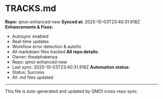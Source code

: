 # TRACKS.md

**Repo:** qmoi-enhanced-new
**Synced at:** 2025-10-03T23:40:31.918Z
**Enhancements & Fixes:**
- Autosync enabled
- Real-time updates
- Workflow error detection & autofix
- All markdown files tracked
**All repo details:**
- Owner: thealphakenya
- Repo: qmoi-enhanced-new
- Last sync: 2025-10-03T23:40:31.918Z
**Automation status:**
- Status: Success
- All .md files updated
---
This file is auto-generated and updated by QMOI cross-repo sync.
